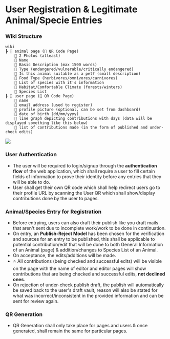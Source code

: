 # User Registration & Legitimate Animal/Specie Entries
### Wiki Structure
```
wiki
┣ 📂 animal page (🌟 QR Code Page)
	📜 2 Photos (atleast)
	📜 Name
	📜 Basic Description (max 1500 words)
	📜 Type (endangered/vulnerable/critically endangered)
	📜 Is this animal suitable as a pet? (small description)
	📜 Food Type (herbivores/omnivores/carnivores)
	📜 List of species with it's information
	📜 Habitat/Comfortable Climate (forests/winters)
	🔗 Species List
┣ 📂 user page (🌟 QR Code Page)
	📜 name
	📜 email address (used to register)
	📜 profile picture (optional, can be set from dashboard)
	📜 date of birth (dd/mm/yyyy)
	📜 line graph depicting contributions with days (data will be displayed something like this below)
	📜 list of contributions made (in the form of published and under-check edits)
```
<img src="https://i.imgur.com/qCQzk2C.png"  />

### User Authentication
- The user will be required to login/signup through the **authentication flow** of the web application, which shall require a user to fill certain fields of information to prove their identity before any entries that they will be able to do.
- User shall get their own QR code which shall help redirect users go to their profile URL by scanning the User QR which shall show/display contributions done by the user to pages.

### Animal/Species Entry for Registration
- Before entrying, users can also draft their publish like you draft mails that aren't sent due to incomplete work/work to be done in continuation. 
- On entry, an **Publish-Reject Model** has been chosen for the verification and sources for an entry to be published, this shall be applicable to potential contribution/edit that will be done to both General Information of an Animal (page) & addition/changes to Species List of an Animal.
- On acceptance, the edits/additions will be made.
- ⭐ All contributions (being checked and successful edits) will be visible on the page with the name of editor and editor pages will show contributions that are being checked and successful edits, **not declined ones**. 
- On rejection of under-check publish draft, the publish will automatically be saved back to the user's draft vault, reason will also be stated for what was incorrect/inconsistent in the provided information and can be sent for review again.

### QR Generation 
- QR Generation shall only take place for pages and users & once generated, shall remain the same for particular pages. 